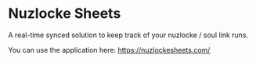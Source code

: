 # Nuzlocke Sheets

A real-time synced solution to keep track of your nuzlocke / soul link runs.

You can use the application here: https://nuzlockesheets.com/
